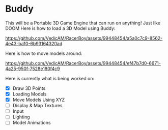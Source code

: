 # Buddy
This will be a Portable 3D Game Engine that can run on anything! Just like DOOM
Here is how to load a 3D Model using Buddy:


https://github.com/VedicAM/RacerBoy/assets/99448454/a5a0c7c9-8562-4e43-ba10-6b93164320ad

Here is how to move models around:


https://github.com/VedicAM/RacerBoy/assets/99448454/ef47b7d0-6671-4a25-950f-7528e180f4c9



Here is currently what is being worked on:
- [X] Draw 3D Points
- [X] Loading Models
- [X] Move Models Using XYZ
- [ ] Display & Map Textures
- [ ] Input
- [ ] Lighting
- [ ] Model Animations
